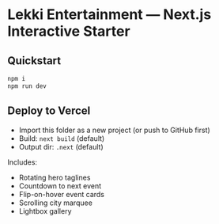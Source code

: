 
# Lekki Entertainment — Next.js Interactive Starter

## Quickstart
```bash
npm i
npm run dev
```

## Deploy to Vercel
- Import this folder as a new project (or push to GitHub first)
- Build: `next build` (default)
- Output dir: `.next` (default)

Includes:
- Rotating hero taglines
- Countdown to next event
- Flip-on-hover event cards
- Scrolling city marquee
- Lightbox gallery
